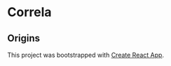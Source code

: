 # Correla

## Origins

This project was bootstrapped with [Create React App](https://github.com/facebook/create-react-app).

